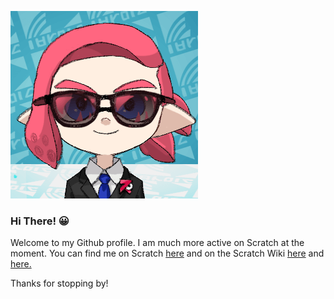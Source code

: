 [![AdzboyLogo png](https://raw.githubusercontent.com/Adzboy/Adzboy/main/AdzboyLogo.png)](https://scratch.mit.edu/users/Adzboy)

### Hi There! 😀
Welcome to my Github profile. I am much more active on Scratch at the moment. You can find me on Scratch [here](https://scratch.mit.edu/users/Adzboy/) and on the Scratch Wiki [here](https://en.scratch-wiki.info/wiki/User:Adzboy) and [here.](https://en.scratch-wiki.info/wiki/User:Adzboy/TestWiki)

Thanks for stopping by!
